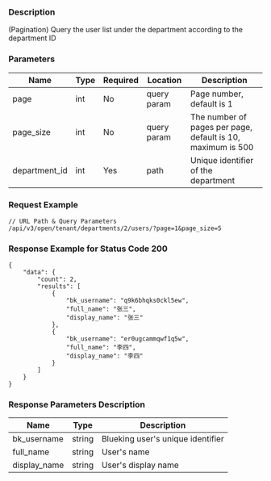 ### Description

(Pagination) Query the user list under the department according to the department ID

### Parameters

| Name          | Type | Required | Location    | Description                                                 |
|---------------|------|----------|-------------|-------------------------------------------------------------|
| page          | int  | No       | query param | Page number, default is 1                                   |
| page_size     | int  | No       | query param | The number of pages per page, default is 10, maximum is 500 |
| department_id | int  | Yes      | path        | Unique identifier of the department                         |

### Request Example

```
// URL Path & Query Parameters
/api/v3/open/tenant/departments/2/users/?page=1&page_size=5
```

### Response Example for Status Code 200

```json5
{
    "data": {
        "count": 2,
        "results": [
            {
                "bk_username": "q9k6bhqks0ckl5ew",
                "full_name": "张三",
                "display_name": "张三"
            },
            {
                "bk_username": "er0ugcammqwf1q5w",
                "full_name": "李四",
                "display_name": "李四"
            }
        ]
    }
}
```

### Response Parameters Description

| Name         | Type   | Description                       |
|--------------|--------|-----------------------------------|
| bk_username  | string | Blueking user's unique identifier |
| full_name    | string | User's name                       |
| display_name | string | User's display name               |

